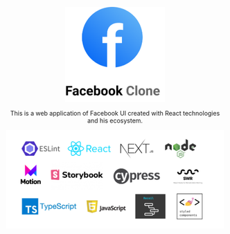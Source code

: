 <p align="center">
    <img src="./facebook-logo.png" width="230px"/>
    
</p>

<p align="center"> This is a web application of Facebook UI created with React technologies and his ecosystem. </p>

<p align="center">
    <img src="./stack.png" width="580px"/>
</p>

